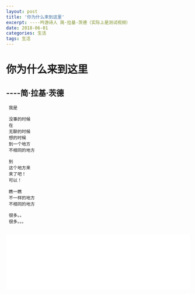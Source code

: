 ```yaml
---
layout: post
title: '你为什么来到这里'
excerpt: ----吟游诗人 简·拉基·茨德（实际上是测试视频）
date: 2018-06-01
categories: 生活
tags: 生活
---
```


# 你为什么来到这里

## ----简·拉基·茨德
```flow
 我是

 没事的时候
 在
 无聊的时候
 想的时候
 到一个地方
 不相同的地方

 到
 这个地方来
 来了吧！
 可以！

 瞧一瞧
 不一样的地方
 不相同的地方

 很多。。
 很多。。。
```
<code>
<iframe width="100%" height="auto"  src="//player.bilibili.com/player.html?aid=21907213&cid=36173906&page=1" scrolling="no" border="0" frameborder="no" framespacing="0" allowfullscreen="true">
